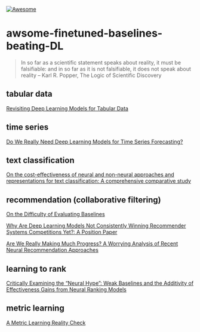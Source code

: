 [![Awesome](https://awesome.re/badge-flat2.svg)](https://awesome.re)

# awsome-finetuned-baselines-beating-DL

> In so far as a scientific statement speaks about reality, it must be falsifiable: and in so far as it is not falsifiable, it does not speak about reality – Karl R. Popper, The Logic of Scientific Discovery


## tabular data

[Revisiting Deep Learning Models for Tabular Data](https://openreview.net/pdf?id=i_Q1yrOegLY)

## time series

[Do We Really Need Deep Learning Models for Time Series Forecasting?](https://arxiv.org/pdf/2101.02118.pdf)

## text classification

[On the cost-effectiveness of neural and non-neural approaches and representations for text classification: A comprehensive comparative study](https://www.sciencedirect.com/science/article/abs/pii/S0306457320309705)

## recommendation (collaborative filtering)

[On the Difficulty of Evaluating Baselines](https://arxiv.org/pdf/1905.01395v1.pdf)

[Why Are Deep Learning Models Not Consistently Winning Recommender Systems Competitions Yet?: A Position Paper](https://www.researchgate.net/profile/Dietmar-Jannach/publication/345464903_Why_Are_Deep_Learning_Models_Not_Consistently_Winning_Recommender_Systems_Competitions_Yet_A_Position_Paper/links/608598ea8ea909241e261562/Why-Are-Deep-Learning-Models-Not-Consistently-Winning-Recommender-Systems-Competitions-Yet-A-Position-Paper.pdf)

[Are We Really Making Much Progress? A Worrying Analysis of Recent Neural Recommendation Approaches](https://arxiv.org/pdf/1907.06902.pdf)

## learning to rank

[Critically Examining the “Neural Hype”: Weak Baselines and the Additivity of Effectiveness Gains from Neural Ranking Models](https://arxiv.org/pdf/1904.09171.pdf)

## metric learning

[A Metric Learning Reality Check](https://arxiv.org/pdf/2003.08505.pdf)
